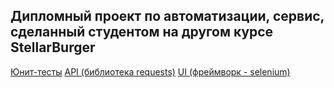 ## Дипломный проект по автоматизации, сервис, сделанный студентом на другом курсе StellarBurger
[Юнит-тесты](https://github.com/Romanneq/Diplom_1)
[API (библиотека requests)](https://github.com/Romanneq/Diplom_2)
[UI (фреймворк - selenium)](https://github.com/Romanneq/Diplom_3)
